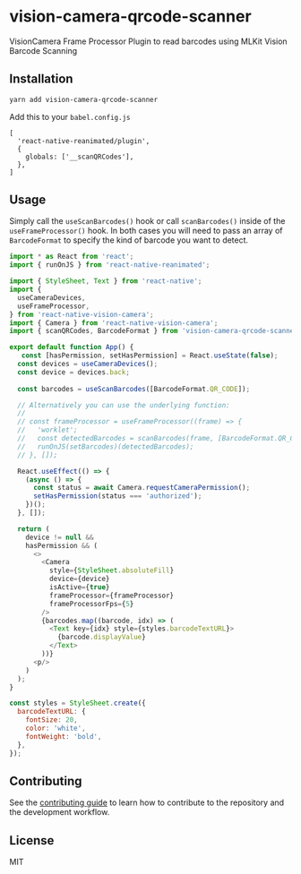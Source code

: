 # vision-camera-qrcode-scanner

VisionCamera Frame Processor Plugin to read barcodes using MLKit Vision Barcode Scanning

## Installation

```sh
yarn add vision-camera-qrcode-scanner
```
Add this to your `babel.config.js`
```
[
  'react-native-reanimated/plugin',
  {
    globals: ['__scanQRCodes'],
  },
]
```

## Usage

Simply call the `useScanBarcodes()` hook or call `scanBarcodes()` inside of the `useFrameProcessor()` hook. In both cases you will need to pass an array of `BarcodeFormat` to specify the kind of barcode you want to detect. 

```js
import * as React from 'react';
import { runOnJS } from 'react-native-reanimated';

import { StyleSheet, Text } from 'react-native';
import {
  useCameraDevices,
  useFrameProcessor,
} from 'react-native-vision-camera';
import { Camera } from 'react-native-vision-camera';
import { scanQRCodes, BarcodeFormat } from 'vision-camera-qrcode-scanner';

export default function App() {
   const [hasPermission, setHasPermission] = React.useState(false);
  const devices = useCameraDevices();
  const device = devices.back;
  
  const barcodes = useScanBarcodes([BarcodeFormat.QR_CODE]);

  // Alternatively you can use the underlying function:
  // 
  // const frameProcessor = useFrameProcessor((frame) => {
  //   'worklet';
  //   const detectedBarcodes = scanBarcodes(frame, [BarcodeFormat.QR_CODE]);
  //   runOnJS(setBarcodes)(detectedBarcodes);
  // }, []);

  React.useEffect(() => {
    (async () => {
      const status = await Camera.requestCameraPermission();
      setHasPermission(status === 'authorized');
    })();
  }, []);

  return (
    device != null &&
    hasPermission && (
      <>
        <Camera
          style={StyleSheet.absoluteFill}
          device={device}
          isActive={true}
          frameProcessor={frameProcessor}
          frameProcessorFps={5}
        />
        {barcodes.map((barcode, idx) => (
          <Text key={idx} style={styles.barcodeTextURL}>
            {barcode.displayValue}
          </Text>
        ))}
      <p/>
    )
  );
}

const styles = StyleSheet.create({
  barcodeTextURL: {
    fontSize: 20,
    color: 'white',
    fontWeight: 'bold',
  },
});

```

## Contributing

See the [contributing guide](CONTRIBUTING.md) to learn how to contribute to the repository and the development workflow.

## License

MIT
